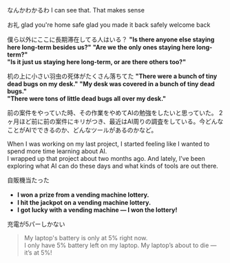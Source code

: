 
なんかわかるわ
I can see that.
That makes sense

お礼
glad you're home safe
glad you made it back safely
welcome back

僕ら以外にここに長期滞在してる人はいる？
**"Is there anyone else staying here long-term besides us?"**
**"Are we the only ones staying here long-term?"**  
**"Is it just us staying here long-term, or are there others too?"**


机の上に小さい羽虫の死体がたくさん落ちてた
**"There were a bunch of tiny dead bugs on my desk."**
**"My desk was covered in a bunch of tiny dead bugs."**  
**"There were tons of little dead bugs all over my desk."**


前の案件をやっていた時、その作業をやめてAIの勉強をしたいと思っていた。
2ヶ月ほど前に前の案件にキリがつき、最近はAI周りの調査をしている。今どんなことがAIでできるのか、どんなツールがあるのかなど。

When I was working on my last project, I started feeling like I wanted to spend more time learning about AI.  
I wrapped up that project about two months ago.
And lately, I’ve been exploring what AI can do these days and what kinds of tools are out there.


自販機当たった
- **I won a prize from a vending machine lottery.**      　
- **I hit the jackpot on a vending machine lottery.**  
- **I got lucky with a vending machine — I won the lottery!**  


充電が5パーしかない
> My laptop's battery is only at 5% right now.  
> I only have 5% battery left on my laptop.
> My laptop’s about to die — it’s at 5%!
